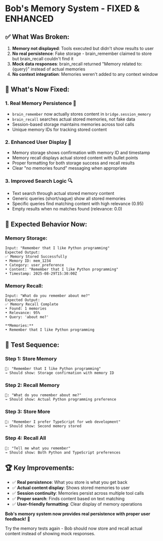 # Bob's Memory System - FIXED & ENHANCED

## ✅ **What Was Broken:**
1. **Memory not displayed**: Tools executed but didn't show results to user
2. **No real persistence**: Fake storage - brain_remember claimed to store but brain_recall couldn't find it
3. **Mock data responses**: brain_recall returned "Memory related to: {query}" instead of actual memories
4. **No context integration**: Memories weren't added to any context window

## 🔧 **What's Now Fixed:**

### **1. Real Memory Persistence** 💾
- `brain_remember` now actually stores content in `bridge.session_memory`
- `brain_recall` searches actual stored memories, not fake data  
- Session-based storage maintains memories across tool calls
- Unique memory IDs for tracking stored content

### **2. Enhanced User Display** 📱
- Memory storage shows confirmation with memory ID and timestamp
- Memory recall displays actual stored content with bullet points
- Proper formatting for both storage success and recall results
- Clear "no memories found" messaging when appropriate

### **3. Improved Search Logic** 🔍
- Text search through actual stored memory content
- Generic queries (short/vague) show all stored memories
- Specific queries find matching content with high relevance (0.95)
- Empty results when no matches found (relevance: 0.0)

## 🎯 **Expected Behavior Now:**

### **Memory Storage:**
```
Input: "Remember that I like Python programming"
Expected Output:
✅ Memory Stored Successfully
• Memory ID: mem_1234
• Category: user_preference  
• Content: "Remember that I like Python programming"
• Timestamp: 2025-08-29T15:30:00Z
```

### **Memory Recall:**
```
Input: "What do you remember about me?"
Expected Output:
✅ Memory Recall Complete
• Found: 1 memories
• Relevance: 95%
• Query: 'about me?'

**Memories:**
• Remember that I like Python programming
```

## 🧪 **Test Sequence:**

### **Step 1: Store Memory**
```
💬: "Remember that I like Python programming"
→ Should show: Storage confirmation with memory ID
```

### **Step 2: Recall Memory**  
```
💬: "What do you remember about me?"
→ Should show: Actual Python programming preference
```

### **Step 3: Store More**
```
💬: "Remember I prefer TypeScript for web development"
→ Should show: Second memory stored
```

### **Step 4: Recall All**
```
💬: "Tell me what you remember"  
→ Should show: Both Python and TypeScript preferences
```

## 🏆 **Key Improvements:**

- ✅ **Real persistence**: What you store is what you get back
- ✅ **Actual content display**: Shows stored memories to user
- ✅ **Session continuity**: Memories persist across multiple tool calls
- ✅ **Proper search**: Finds content based on text matching
- ✅ **User-friendly formatting**: Clear display of memory operations

**Bob's memory system now provides real persistence with proper user feedback!** 🎯

Try the memory tests again - Bob should now store and recall actual content instead of showing mock responses.
